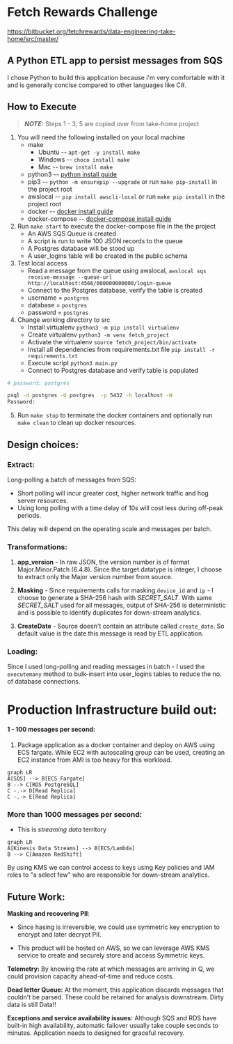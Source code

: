 # Fetch Rewards Challenge

https://bitbucket.org/fetchrewards/data-engineering-take-home/src/master/

## A Python ETL app to persist messages from SQS

I chose Python to build this application because i'm very comfortable with it and is generally concise compared to other languages like C#.

## How to Execute

> **_NOTE:_**  Steps 1 - 3, 5 are copied over from take-home project

1. You will need the following installed on your local machine
    * make
        * Ubuntu -- `apt-get -y install make`
        * Windows -- `choco install make`
        * Mac -- `brew install make`
    * python3 -- [python install guide](https://www.python.org/downloads/)
    * pip3 -- `python -m ensurepip --upgrade` or run `make pip-install` in the project root
    * awslocal -- `pip install awscli-local`  or run `make pip install` in the project root
    * docker -- [docker install guide](https://docs.docker.com/get-docker/)
    * docker-compose -- [docker-compose install guide]()
2. Run `make start` to execute the docker-compose file in the the project
    * An AWS SQS Queue is created
    * A script is run to write 100 JSON records to the queue
    * A Postgres database will be stood up
    * A user_logins table will be created in the public schema
3. Test local access
    * Read a message from the queue using awslocal, `awslocal sqs receive-message --queue-url http://localhost:4566/000000000000/login-queue`
    * Connect to the Postgres database, verify the table is created
    * username = `postgres`
    * database = `postgres`
    * password = `postgres`
4. Change working directory to src
	* Install virtualenv `python3 -m pip install virtualenv`
	* Create virtualenv `python3 -m venv fetch_project`
	* Activate the virtualenv `source fetch_project/bin/activate`
	* Install all dependencies from requirements.txt file `pip install -r requirements.txt`
	* Execute script `python3 main.py`
	* Connect to Postgres database and verify table is populated
```bash
# password: postgres

psql -d postgres -U postgres  -p 5432 -h localhost -W
Password:
```
5. Run `make stop` to terminate the docker containers and optionally run `make clean` to clean up docker resources.

## Design choices:
### Extract:
Long-polling a batch of messages from SQS:
* Short polling will incur greater cost, higher network traffic and hog server resources.
* Using long polling with a time delay of 10s will cost less during off-peak periods.

This delay will depend on the operating scale and messages per batch.
### Transformations:
1. **app_version** - In raw JSON, the version number is of format Major.Minor.Patch (6.4.8). Since the target datatype is integer, I choose to extract only the Major version number from source.

2. **Masking** - Since requirements calls for masking `device_id` and `ip` - I choose to generate a SHA-256 hash with *SECRET_SALT*. With same *SECRET_SALT* used for all messages, output of SHA-256
is deterministic and is possible to identify duplicates for down-stream analytics.

3. **CreateDate** - Source doesn't contain an attribute called `create_date`. So default value is the date this message is read by ETL application.

### Loading:
Since I used long-polling and reading messages in batch - I used the `executemany` method to bulk-insert into user_logins tables to reduce the no. of database connections.


# Production Infrastructure build out:

#### 1 - 100 messages per second:
1. Package application as a docker container and deploy on AWS using ECS fargate. While EC2 with autoscaling group can be used, creating an EC2 instance from AMI is too heavy for this workload. 

```mermaid
graph LR
A[SQS] --> B[ECS Fargate]
B --> C[RDS PostgreSQL]
C -.-> D[Read Replica]
C -.-> E[Read Replica]
```

### More than 1000 messages per second:

* This is *streaming data* territory

```mermaid
graph LR
A[Kinesis Data Streams] --> B[ECS/Lambda]
B --> C[Amazon RedShift]
```
By using KMS we can control access to keys using Key policies and IAM roles to "a select few" who are responsible for down-stream analytics.

## Future Work:
**Masking and recovering PII**:
* Since hasing is irreversible, we could use symmetric key encryption to encrypt and later decrypt PII.

* This product will be hosted on AWS, so we can leverage AWS KMS service to create and securely store and access Symmetric keys.

**Telemetry:** By knowing the rate at which messages are arriving in Q, we could provision capacity ahead-of-time and reduce costs.

**Dead letter Queue:** At the moment, this application discards messages that couldn't be parsed. These could be retained for analysis downstream. Dirty data is still Data!!

**Exceptions and service availability issues:**
Although SQS and RDS have built-in high availability, automatic failover usually take couple seconds to minutes. Application needs to designed for graceful recovery.